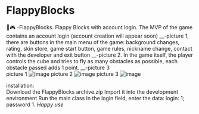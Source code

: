 # FlappyBlocks
🔑🎮 -FlappyBlocks.
    Flappy Blocks with account login. The MVP of the game contains an account login (account creation will appear soon) __-picture 1, there are buttons in the main menu of the game: background changes, rating, skin store, game start button, game rules, nickname change, contact with the developer and exit button __-picture 2. In the game itself, the player controls the cube and tries to fly as many obstacles as possible, each obstacle passed adds 1 point. __-picture 3  
   picture 1 ![image](https://user-images.githubusercontent.com/109519914/211205900-f1a2b099-afd1-44dd-bf2e-62c3f250f771.png)
   picture 2 ![image](https://user-images.githubusercontent.com/109519914/211206116-1b1d9d87-1f59-4e4b-a189-ff02153a1f8c.png) 
   picture 3 ![image](https://user-images.githubusercontent.com/109519914/211206230-ae6ccee5-527a-4394-8cdb-aa6ddd444478.png)
 
installation:    
    Download the FlappyBlocks archive.zip
    Import it into the development environment
    Run the main class 
    In the login field, enter the data: login: 1; password 1.
*Happy use*  
 
